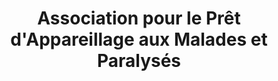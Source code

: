 ---
title: "Association pour le Prêt d'Appareillage aux Malades et Paralysés"
url: /bellerive-sur-allier/association-pour-le-pret-dappareillage-aux-malades-et-paralyses/
shop: approvisionnement médical
---
